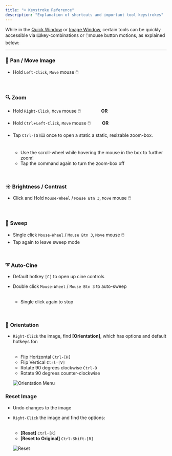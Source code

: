 ```yaml
---
title: "⌨️ Keystroke Reference"
description: "Explanation of shortcuts and important tool keystrokes"
---
```


While in the [Quick Window](/en/quick-window) or [Image Window](/en/image-window), certain tools can be quickly accessible via ⌨️key-combinations or 🖱️mouse button motions, as explained below:

---

### 🤚 **Pan / Move Image**

- Hold `Left-Click`, `Move` mouse 🖱️

<br />

### 🔍 **Zoom**

- Hold `Right-Click`, `Move` mouse 🖱️ &emsp;&emsp;&emsp;&emsp; **OR**
- Hold `Ctrl`+`Left-Click`, `Move` mouse 🖱️ &emsp;&emsp; **OR**
- Tap `Ctrl-[G]`⌨️ once to open a static a static, resizable zoom-box.
    
    <br />

    - Use the scroll-wheel while hovering the mouse in the box to further zoom!
    - Tap the command again to turn the zoom-box off

<br />

### ☀️ **Brightness / Contrast**
    
- Click and Hold `Mouse-Wheel` / `Mouse Btn 3`, `Move` mouse 🖱️

<br />

### 🧹 **Sweep**

- Single click `Mouse-Wheel` / `Mouse Btn 3`, `Move` mouse 🖱️
- Tap again to leave sweep mode

<br />

### ➰ **Auto-Cine**

- Default hotkey `[C]` to open up cine controls
- Double click `Mouse-Wheel` / `Mouse Btn 3` to auto-sweep
        
    <br />

    - Single click again to stop

<br />

### 🧭 **Orientation**

- `Right-Click` the image, find **[Orientation]**, which has options and default hotkeys for:
    
    <br />

    - Flip Horizontal `Ctrl-[H]`
    - Flip Vertical `Ctrl-[V]`
    - Rotate 90 degrees clockwise `Ctrl-O`
    - Rotate 90 degrees counter-clockwise

    ![Orientation Menu](/keystrokes/orientation.png)

### **Reset Image**

- Undo changes to the image
- `Right-Click` the image and find the options:

    <br />

    - **[Reset]** `Ctrl-[R]`
    - **[Reset to Original]** `Ctrl-Shift-[R]`

    ![Reset](/keystrokes/reset.png)